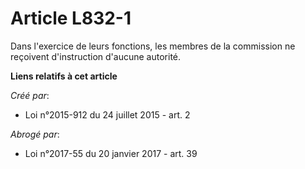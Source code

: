 # Article L832-1

Dans l'exercice de leurs fonctions, les membres de la commission ne reçoivent d'instruction d'aucune autorité.

**Liens relatifs à cet article**

_Créé par_:

  - Loi n°2015-912 du 24 juillet 2015 - art. 2

_Abrogé par_:

  - Loi n°2017-55 du 20 janvier 2017 - art. 39
